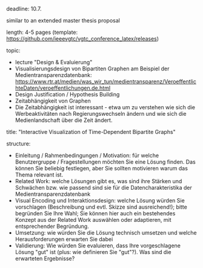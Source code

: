 deadline: 10.7.

similar to an extended master thesis proposal

length: 4-5 pages (template: https://github.com/ieeevgtc/vgtc_conference_latex/releases)

topic:

- lecture "Design & Evaluierung"
- Visualisierungsdesign von Bipartiten Graphen am Beispiel der Medientransparenzdatenbank: https://www.rtr.at/medien/was_wir_tun/medientransparenz/VeroeffentlichteDaten/veroeffentlichungen.de.html
- Design Justification / Hypothesis Building
- Zeitabhängigkeit von Graphen
- Die Zeitabhängigkeit ist interessant - etwa um zu verstehen wie sich die Werbeaktivitäten nach Regierungswechseln ändern und wie sich die Medienlandschaft über die Zeit ändert.

title: "Interactive Visualization of Time-Dependent Bipartite Graphs"

structure:

- Einleitung / Rahmenbedingungen / Motivation: für welche Benutzergruppe / Fragestellungen möchten Sie eine Lösung finden. Das können Sie beliebig festlegen, aber Sie sollten motivieren warum das Thema relevant ist.
- Related Work: welche Lösungen gibt es, was sind ihre Stärken und Schwächen bzw. wie passend sind sie für die Datencharakteristika der Medientransparenzdatenbank
- Visual Encoding und Interaktionsdesign: welche Lösung würden Sie vorschlagen (Beschreibung und evtl. Skizze sind ausreichend!); bitte begründen Sie Ihre Wahl; Sie können hier auch ein bestehendes Konzept aus der Related Work auswählen oder adaptieren, mit entsprechender Begründung.
- Umsetzung: wie würden Sie die Lösung technisch umsetzen und welche Herausforderungen erwarten Sie dabei
- Validierung: Wie würden Sie evaluieren, dass Ihre vorgeschlagene Lösung "gut" ist (plus: wie definieren Sie "gut"?). Was sind die erwarteten Ergebnisse? 
